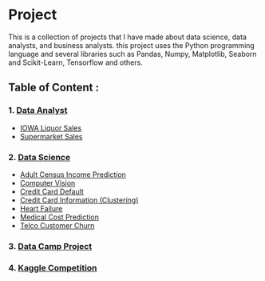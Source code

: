 # Project

This is a collection of projects that I have made about data science, data analysts, and business analysts. this project uses the Python programming language and several libraries such as Pandas, Numpy, Matplotlib, Seaborn and Scikit-Learn, Tensorflow and others.

## Table of Content :
### 1. [Data Analyst](https://github.com/muhammadjulz/Project/tree/main/Data%20Analayst)
- [IOWA Liquor Sales](https://github.com/muhammadjulz/Project/tree/main/Data%20Analayst/IOWA%20Liquor%20Sales)
- [Supermarket Sales](https://github.com/muhammadjulz/Project/tree/main/Data%20Analayst/Supermarket%20Sales)
### 2. [Data Science](https://github.com/muhammadjulz/Project/tree/cb39c01d2be654a6dc7fd5584f6d247858942ec6/Data%20Science)
- [Adult Census Income Prediction](https://github.com/muhammadjulz/Project/tree/cb39c01d2be654a6dc7fd5584f6d247858942ec6/Data%20Science/Adult%20Census%20Income%20Prediction)
- [Computer Vision](https://github.com/muhammadjulz/Project/tree/cb39c01d2be654a6dc7fd5584f6d247858942ec6/Data%20Science/Computer%20Vision)
- [Credit Card Default](https://github.com/muhammadjulz/Project/tree/cb39c01d2be654a6dc7fd5584f6d247858942ec6/Data%20Science/Credit%20Card%20Default)
- [Credit Card Information (Clustering)](https://github.com/muhammadjulz/Project/tree/cb39c01d2be654a6dc7fd5584f6d247858942ec6/Data%20Science/Credit%20Card%20Information%20(Clustering))
- [Heart Failure](https://github.com/muhammadjulz/Project/tree/cb39c01d2be654a6dc7fd5584f6d247858942ec6/Data%20Science/Heart%20Failure)
- [Medical Cost Prediction](https://github.com/muhammadjulz/Project/tree/cb39c01d2be654a6dc7fd5584f6d247858942ec6/Data%20Science/Medical%20Cost%20Prediction)
- [Telco Customer Churn](https://github.com/muhammadjulz/Project/tree/cb39c01d2be654a6dc7fd5584f6d247858942ec6/Data%20Science/Telco%20Customer%20Churn)
### 3. [Data Camp Project](https://github.com/muhammadjulz/Project/tree/cb39c01d2be654a6dc7fd5584f6d247858942ec6/Data-Camp-Project)
### 4. [Kaggle Competition](https://github.com/muhammadjulz/Project/tree/cb39c01d2be654a6dc7fd5584f6d247858942ec6/Kaggle/Competition/House%20Prediction)

